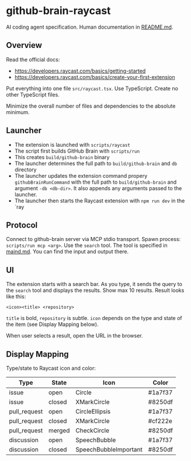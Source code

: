 # github-brain-raycast

AI coding agent specification. Human documentation in [README.md](../README.md#raycast-extension).

## Overview

Read the official docs:
  - https://developers.raycast.com/basics/getting-started
  - https://developers.raycast.com/basics/create-your-first-extension

Put everything into one file `src/raycast.tsx`. Use TypeScript. Create no other
TypeScript files.

Minimize the overall number of files and dependencies to the absolute minimum.

## Launcher

- The extension is launched with `scripts/raycast`
- The script first builds GitHub Brain with `scripts/run`
- This creates `build/github-brain` binary
- The launcher determines the full path to `build/github-brain` and `db` directory
- The launcher updates the extension command propery `githubBrainRunCommand` with the full path to `build/github-brain` and argument `-db <db-dir>`. It also appends any arguments passed to the launcher.
- The launcher then starts the Raycast extension with `npm run dev` in the `ray

## Protocol

Connect to github-brain server via MCP stdio transport. Spawn process: `scripts/run mcp <arg>`. Use the `search` tool.
The tool is specified in [maind.md](..main.md#tools). You can find the input and output there.

## UI

The extension starts with a search bar. As you type, it sends the query to the `search` tool and displays the results.
Show max 10 results. Result looks like this:

```
<icon><title> <repository>
```

`title` is bold, `repository` is subtle. `icon` depends on the type and state of the item (see Display Mapping below).

When user selects a result, open the URL in the browser.

## Display Mapping

Type/state to Raycast icon and color:

| Type | State | Icon | Color |
|------|-------|------|-------|
| issue | open | Circle | #1a7f37 |
| issue | closed | XMarkCircle | #8250df |
| pull_request | open | CircleEllipsis | #1a7f37 |
| pull_request | closed | XMarkCircle | #cf222e |
| pull_request | merged | CheckCircle | #8250df |
| discussion | open | SpeechBubble | #1a7f37 |
| discussion | closed | SpeechBubbleImportant | #8250df |